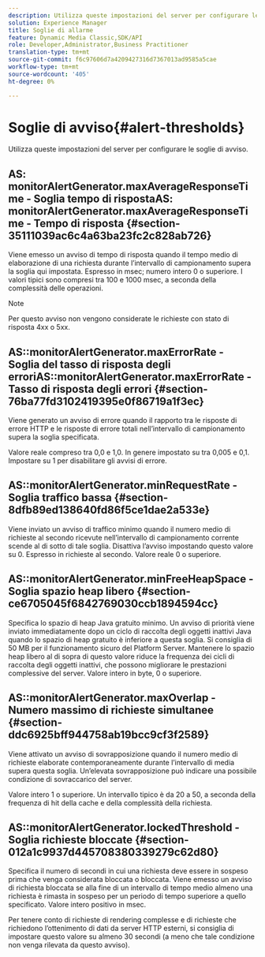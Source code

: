 ```yaml
---
description: Utilizza queste impostazioni del server per configurare le soglie di avviso.
solution: Experience Manager
title: Soglie di allarme
feature: Dynamic Media Classic,SDK/API
role: Developer,Administrator,Business Practitioner
translation-type: tm+mt
source-git-commit: f6c97606d7a4209427316d7367013ad9585a5cae
workflow-type: tm+mt
source-wordcount: '405'
ht-degree: 0%

---
```



# Soglie di avviso{#alert-thresholds}

Utilizza queste impostazioni del server per configurare le soglie di avviso.

## AS: monitorAlertGenerator.maxAverageResponseTime - Soglia tempo di rispostaAS: monitorAlertGenerator.maxAverageResponseTime - Tempo di risposta {#section-35111039ac6c4a63ba23fc2c828ab726}

Viene emesso un avviso di tempo di risposta quando il tempo medio di elaborazione di una richiesta durante l’intervallo di campionamento supera la soglia qui impostata. Espresso in msec; numero intero 0 o superiore. I valori tipici sono compresi tra 100 e 1000 msec, a seconda della complessità delle operazioni.

>[!NOTE]
>
>Per questo avviso non vengono considerate le richieste con stato di risposta 4xx o 5xx.

## AS::monitorAlertGenerator.maxErrorRate - Soglia del tasso di risposta degli erroriAS::monitorAlertGenerator.maxErrorRate - Tasso di risposta degli errori {#section-76ba77fd3102419395e0f86719a1f3ec}

Viene generato un avviso di errore quando il rapporto tra le risposte di errore HTTP e le risposte di errore totali nell’intervallo di campionamento supera la soglia specificata.

Valore reale compreso tra 0,0 e 1,0. In genere impostato su tra 0,005 e 0,1. Impostare su 1 per disabilitare gli avvisi di errore.

## AS::monitorAlertGenerator.minRequestRate - Soglia traffico bassa {#section-8dfb89ed138640fd86f5ce1dae2a533e}

Viene inviato un avviso di traffico minimo quando il numero medio di richieste al secondo ricevute nell’intervallo di campionamento corrente scende al di sotto di tale soglia. Disattiva l’avviso impostando questo valore su 0. Espresso in richieste al secondo. Valore reale 0 o superiore.

## AS::monitorAlertGenerator.minFreeHeapSpace -Soglia spazio heap libero {#section-ce6705045f6842769030ccb1894594cc}

Specifica lo spazio di heap Java gratuito minimo. Un avviso di priorità viene inviato immediatamente dopo un ciclo di raccolta degli oggetti inattivi Java quando lo spazio di heap gratuito è inferiore a questa soglia. Si consiglia di 50 MB per il funzionamento sicuro del Platform Server. Mantenere lo spazio heap libero al di sopra di questo valore riduce la frequenza dei cicli di raccolta degli oggetti inattivi, che possono migliorare le prestazioni complessive del server. Valore intero in byte, 0 o superiore.

## AS::monitorAlertGenerator.maxOverlap - Numero massimo di richieste simultanee {#section-ddc6925bff944758ab19bcc9cf3f2589}

Viene attivato un avviso di sovrapposizione quando il numero medio di richieste elaborate contemporaneamente durante l’intervallo di media supera questa soglia. Un’elevata sovrapposizione può indicare una possibile condizione di sovraccarico del server.

Valore intero 1 o superiore. Un intervallo tipico è da 20 a 50, a seconda della frequenza di hit della cache e della complessità della richiesta.

## AS::monitorAlertGenerator.lockedThreshold - Soglia richieste bloccate {#section-012a1c9937d445708380339279c62d80}

Specifica il numero di secondi in cui una richiesta deve essere in sospeso prima che venga considerata bloccata o bloccata. Viene emesso un avviso di richiesta bloccata se alla fine di un intervallo di tempo medio almeno una richiesta è rimasta in sospeso per un periodo di tempo superiore a quello specificato. Valore intero positivo in msec.

Per tenere conto di richieste di rendering complesse e di richieste che richiedono l’ottenimento di dati da server HTTP esterni, si consiglia di impostare questo valore su almeno 30 secondi (a meno che tale condizione non venga rilevata da questo avviso).
